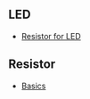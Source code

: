 ## LED

- [Resistor for LED](components/resistor_for_led.md)

## Resistor

- [Basics](components/resistor_basics.md)
